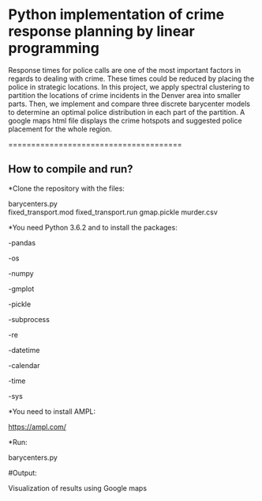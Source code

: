 # Python implementation of crime response planning by linear programming

Response times for police calls are one of the most important factors in regards to dealing with crime. These times could be reduced by placing the police in strategic locations. In this project, we apply spectral clustering to partition the locations of crime incidents in the Denver area into smaller parts. Then, we implement and compare three discrete barycenter models to determine an optimal police distribution in each part of the partition. A google maps html file displays the crime hotspots and suggested police placement for the whole region.

======================================

How to compile and run?
-----------------------

*Clone the repository with the files:

barycenters.py	
fixed_transport.mod	
fixed_transport.run	
gmap.pickle	
murder.csv 

*You need Python 3.6.2 and to install the packages:

-pandas

-os

-numpy

-gmplot

-pickle

-subprocess

-re

-datetime

-calendar

-time

-sys

*You need to install AMPL:

https://ampl.com/

*Run:

barycenters.py

#Output:

Visualization of results using Google maps


